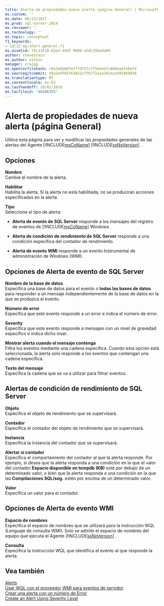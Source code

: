```yaml
---
title: Alerta de propiedades-nueva alerta (página General) | Microsoft Docs
ms.custom: ''
ms.date: 06/13/2017
ms.prod: sql-server-2014
ms.reviewer: ''
ms.technology: ''
ms.topic: conceptual
f1_keywords:
- sql12.ag.alert.general.f1
ms.assetid: f5c11610-62e3-44df-9800-a5dc35be4a09
author: stevestein
ms.author: sstein
manager: craigg
ms.openlocfilehash: c0a3abb807efffd757c7f56e447c888ea4febef4
ms.sourcegitcommit: 3da2edf82763852cff6772a1a282ace3034b4936
ms.translationtype: MT
ms.contentlocale: es-ES
ms.lasthandoff: 10/02/2018
ms.locfileid: "48206355"
---
```

# <a name="alert-properties-new-alert-general-page"></a>Alerta de propiedades de nueva alerta (página General)
  Utilice esta página para ver y modificar las propiedades generales de las alertas del Agente [!INCLUDE[msCoName](../../includes/msconame-md.md)] [!INCLUDE[ssNoVersion](../../includes/ssnoversion-md.md)] .  
  
## <a name="options"></a>Opciones  
 **Nombre**  
 Cambie el nombre de la alerta.  
  
 **Habilitar**  
 Habilita la alerta. Si la alerta no está habilitada, no se producirán acciones especificadas en la alerta.  
  
 **Tipo**  
 Seleccione el tipo de alerta:  
  
-   **Alerta de evento de SQL Server** responde a los mensajes del registro de eventos de [!INCLUDE[msCoName](../../includes/msconame-md.md)] Windows.  
  
-   **Alerta de condición de rendimiento de SQL Server** responde a una condición específica del contador de rendimiento.  
  
-   **Alerta de evento WMI** responde a un evento Instrumental de administración de Windows (WMI).  
  
## <a name="sql-server-event-alert-options"></a>Opciones de Alerta de evento de SQL Server  
 **Nombre de la base de datos**  
 Especifica una base de datos para el evento o **todas las bases de datos** para responder a un mensaje independientemente de la base de datos en la que se produzca el evento.  
  
 **Número de error**  
 Especifica que este evento responde a un error e indica el número de error.  
  
 **Severity**  
 Especifica que este evento responde a mensajes con un nivel de gravedad específico e indica dicho nivel.  
  
 **Mostrar alerta cuando el mensaje contenga**  
 Filtra los eventos mediante una cadena específica. Cuando esta opción está seleccionada, la alerta solo responde a los eventos que contengan una cadena específica.  
  
 **Texto del mensaje**  
 Especifica la cadena que se va a utilizar para filtrar eventos.  
  
## <a name="sql-server-performance-condition-alerts"></a>Alertas de condición de rendimiento de SQL Server  
 **Objeto**  
 Especifica el objeto de rendimiento que se supervisará.  
  
 **Contador**  
 Especifica el contador del objeto de rendimiento que se supervisará.  
  
 **Instancia**  
 Especifica la instancia del contador que se supervisará.  
  
 **Alertar si contador**  
 Especifica el comportamiento del contador al que la alerta responde. Por ejemplo, si desea que la alerta responda a una condición en la que el valor del contador **Espacio disponible en tempdb (KB)** esté por debajo de un determinado valor, o bien que la alerta responda a una condición en la que las **Compilaciones SQL/seg.** estén por encima de un determinado valor.  
  
 **Valor**  
 Especifica un valor para el contador.  
  
## <a name="wmi-event-alert-options"></a>Opciones de Alerta de evento WMI  
 **Espacio de nombres**  
 Especifica el espacio de nombres que se utilizará para la instrucción WQL (Lenguaje de consulta WMI). Solo se admite el espacio de nombres del equipo que ejecuta el Agente [!INCLUDE[ssNoVersion](../../includes/ssnoversion-md.md)] .  
  
 **Consulta**  
 Especifica la instrucción WQL que identifica el evento al que responde la alerta.  
  
## <a name="see-also"></a>Vea también  
 [Alerts](alerts.md)   
 [Usar WQL con el proveedor WMI para eventos de servidor](../../relational-databases/wmi-provider-server-events/using-wql-with-the-wmi-provider-for-server-events.md)   
 [Crear una alerta con un número de Error](create-an-alert-using-an-error-number.md)   
 [Create an Alert Using Severity Level](create-an-alert-using-severity-level.md)  
  
  
